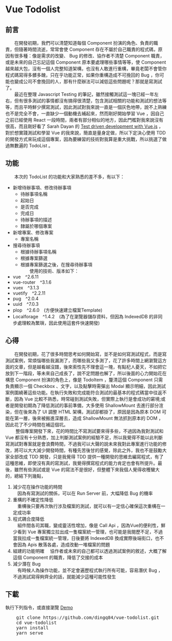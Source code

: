 # Vue Todolist

## 前言  
&emsp;&emsp;在開發初期，我們可以清楚知道每個 Component 扮演的角色、負責的職責，但隨著時間流逝，常常會使 Component 存在不屬於自己職責的程式碼，原因有很多種：像是需求的改變、 Bug 的修改、協作者不清楚 Component 職責，或是未來的自己忘記這個 Component 原本要處理哪些事情等等，使 Component 越來越大包，沒有一個人完整知道架構，也沒有人敢進行重構，畢竟老闆不會管你程式碼寫得多髒多醜，只在乎功能正常，如果你重構造成不可挽回的 Bug ，你可能也變成公司不會挽回的人，那有什麼辦法可以減低這些問題呢？那就是寫測試了。  
&emsp;&emsp;最近在整理 Javascript Testing 的筆記，雖然接觸測試這一塊已經一年左右，但有很多測試的事情都沒有搞得很清楚，包含測試相關的功能和測試的想法等等，而且平時鮮少撰寫測試，因此測試對我來說一直是一個灰色地帶，說不上熟練也不是完全不會，一直缺少一個動機去補起來，然而剛好開始學習 Vue ，因自己之前已經使用 React 一段時間，兩者有部分相似的地方，因此門檻對我來說沒有很高，而且剛好看了 Sarah Dayan 的 [Test driven development with Vue.js](https://www.youtube.com/watch?v=DD1fEhcEzY8) ，對於想實踐測試和學習 Vue 的我來說，簡直是量身定做，所以下定決心使用 TDD 的開發方式來玩成這個專案，因為要練習的技術對我算是重大挑戰，所以挑選了做過無數遍的 TodoList 。
## 功能
&emsp;&emsp;本次的 TodoList 的功能和大家熟悉的差不多，有以下：  
   * 新增待辦事項、修改待辦事項
       * 待辦事項名稱
       * 起始日
       * 是否完成
       * 完成日
       * 待辦事項的描述
       * 隸屬於哪個專案
   * 新增專案、修改專案
       * 專案名稱
   * 搜尋待辦事項
       * 根據待辦事項名稱
       * 根據專案篩選
       * 根據專案篩選之後，在搜尋待辦事項  
&emsp;&emsp;使用的技術、版本如下：
  * vue&emsp;^2.6.11
  * vue-router&emsp;^3.1.6
  * vuex&emsp;^3.1.3
  * vuetify&emsp;^2.2.11
  * pug&emsp;^2.0.4
  * uuid&emsp;^7.0.3
  * plop&emsp;^2.6.0&emsp;(方便快速建立檔案Template)
  * Localforage&emsp;^1.4.2&emsp;(為了在瀏覽器儲存資料，但因為 IndexedDB 的非同步處理較為繁瑣，因此使用這套件快速開發)
## 心得
&emsp;&emsp;在開發初期，花了很多時間思考如何開始寫，並不是如何寫測試程式，而是寫測試案例，常煩惱哪些我漏測了，而哪些我又多測了，花了許多時間上網瀏覽這方面的文章，但是越看越沒譜，後來索性先不理會這一塊，有點杞人憂天，不如把它放到下一階段，等未來自己成長了，說不定問題也解了，所以後面的心力開始花在構思  Component 扮演的角色上，像是 TodoItem ，釐清這個 Component 只需負責顯示一個 Checkbox 、文字，以及點擊時需彈出 Modal 顯示明細，因此測試案例圍繞著這些功能。在執行失敗和完成能符合測試的最基本的程式碼當中往返不斷，因為 Vue 比較不熟悉，時常碰到測試失敗，但實際上執行是會成功的窘境;或者是開發初期為了降低測試的事前準備，大多使用 ShallowMount 去進行部分渲染，但在後來為了 UI 調整 HTML 架構，測試卻都掛了，原因是因為原本 DOM 可能在第一層，後來被搬進深層去，造成 ShallowMount 無法抓到原本的 DOM ，因此花了不少時間在補這個坑。  
&emsp;&emsp; 整個專案開發下來，花的時間比不寫測試要來得多些，不過因為我對測試和 Vue 都沒有十分熟悉，加上判斷測試案例的經驗不足，所以我覺得不能以此判斷寫測試對專案就是會浪費時間，不過我可以大聲的說未來我對此專案進行功能的修改，將可以大大減少開發時間，有種先苦後甘的感覺，除此之外，我也不是鼓勵大家全部改成 TDD 開發，只是我覺得 TDD 提供一種開發的思維去編寫程式，有了這種思維，即使沒有真的寫測試，我覺得撰寫程式的能力肯定也會有所提升。最後，雖然有些測試或是 Vue 的寫法不是很好，但整體下來我個人覺得收穫蠻大的，總結下列幾點，  
  1. 減少花在操作功能的時間  
     &emsp;因為有寫測試的關係，可以在 Run Server 前，大幅降低 Bug 的機率
  2. 重構的不確定性降低  
     &emsp;重構後只要再次執行涉及檔案的測試，就可以有一定信心確保這次重構在一定成功率
  3. 程式耦合度降低  
     &emsp;組件間各司其職，變成靈活性增加，像是 Call Api ，因為Vue的便利性，鮮少看到 Vue 專案獨立拉出成一隻檔案統一管理，也可能是我閱歷不足，不過當我拉成一隻檔案統一管理，日後要將 IndexedDB 換成實際後端街口，也不會因為 Apis 散落各處，造成改動一堆檔案的問題
  4. 組建的功能明確
     &emsp;協作者或未來的自己都可以透過測試案例的敘述，大概了解這個 Component 的職責，降低了交接的成本
  5. 減少潛在 Bug  
     &emsp;有時候人為操作功能，並不定會遍歷程式執行所有可能，容易潛伏 Bug ，不過測試寫得夠齊全的話，就能減少這種可能性發生
 
## 下載
  執行下列指令，或直接瀏覽 [Demo](https://dingq84.github.io/vue-todolist/)
  <pre>
    git clone https://github.com/dingq84/vue-todolist.git
    cd vue-todolist
    yarn install
    yarn serve
  </pre>
